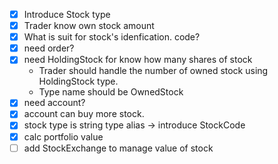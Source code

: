 - [x] Introduce Stock type
- [x] Trader know own stock amount
- [x] What is suit for stock's idenfication. code?
- [x] need order?
- [x] need HoldingStock for know how many shares of stock
    - Trader should handle the number of owned stock using HoldingStock type.
    - Type name should be OwnedStock
- [x] need account?
- [x] account can buy more stock.
- [x] stock type is string type alias -> introduce StockCode
- [x] calc portfolio value
- [ ] add StockExchange to manage value of stock
